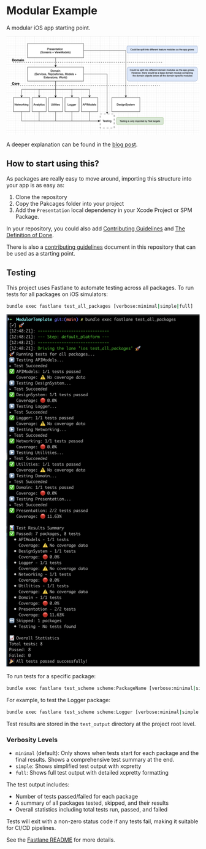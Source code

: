 # Modular Example

A modular iOS app starting point.

![diagram](git-images/diagram.png)

A deeper explanation can be found in the [blog post](https://manu.show/2025-02-27-simple-modularization-setup/).

## How to start using this?

As packages are really easy to move around, importing this structure into your app is as easy as:

1. Clone the repository
2. Copy the Pakcages folder into your project
3. Add the `Presentation` local dependency in your Xcode Project or SPM Package.

In your repository, you could also add [Contributing Guidelines](/2023-01-02-new-app-contributing-guidelines/) and [The Definition of Done](/2023-05-13-the-definition-of-done/).

There is also a [contributing guidelines](.github/CONTRIBUTING.md) document in this repository that can be used as a starting point.

## Testing

This project uses Fastlane to automate testing across all packages. To run tests for all packages on iOS simulators:

```bash
bundle exec fastlane test_all_packages [verbose:minimal|simple|full]
```

![tests](git-images/tests.png)

To run tests for a specific package:

```bash
bundle exec fastlane test_scheme scheme:PackageName [verbose:minimal|simple|full]
```

For example, to test the Logger package:

```bash
bundle exec fastlane test_scheme scheme:Logger [verbose:minimal|simple|full]
```

Test results are stored in the `test_output` directory at the project root level.

### Verbosity Levels

- `minimal` (default): Only shows when tests start for each package and the final results. Shows a comprehensive test summary at the end.
- `simple`: Shows simplified test output with xcpretty
- `full`: Shows full test output with detailed xcpretty formatting

The test output includes:
- Number of tests passed/failed for each package
- A summary of all packages tested, skipped, and their results
- Overall statistics including total tests run, passed, and failed

Tests will exit with a non-zero status code if any tests fail, making it suitable for CI/CD pipelines.

See the [Fastlane README](fastlane/README.md) for more details.
